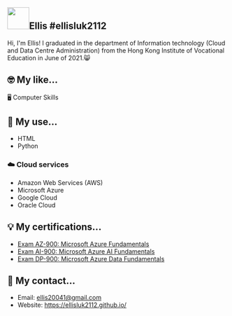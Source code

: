 ## <img width="50px" src="https://github.githubassets.com/images/mona-whisper.gif" />Ellis #ellisluk2112

Hi, I'm Ellis! I graduated in the department of Information technology (Cloud and Data Centre Administration) from the Hong Kong Institute of Vocational Education in June of 2021.😸

## 🤓 My  like...
🖥️ Computer Skills


## 🧠 My  use...
- HTML
- Python

### ☁️ Cloud services
- Amazon Web Services (AWS)
- Microsoft Azure
- Google Cloud
- Oracle Cloud


## 💡 My certifications...
- [Exam AZ-900: Microsoft Azure Fundamentals](https://www.credly.com/badges/577bcdc0-95fe-480b-9257-531433a9972c)
- [Exam AI-900: Microsoft Azure AI Fundamentals](https://www.credly.com/badges/9e29080f-38d9-4eab-bda2-2a9657befbd7)
- [Exam DP-900: Microsoft Azure Data Fundamentals](https://www.credly.com/badges/1625e3f1-44c1-4114-bdb2-dd6554e7683c)

## 🔗 My contact...
- Email: ellis20041@gmail.com
- Website: https://ellisluk2112.github.io/
